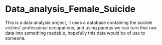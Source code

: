 # Data_analysis_Female_Suicide
This is a data analysis project, it uses a database containing the suicide victims' professional occupations, and using pandas we can turn that raw data into something readable, hopefully this data would be of use to someone.
